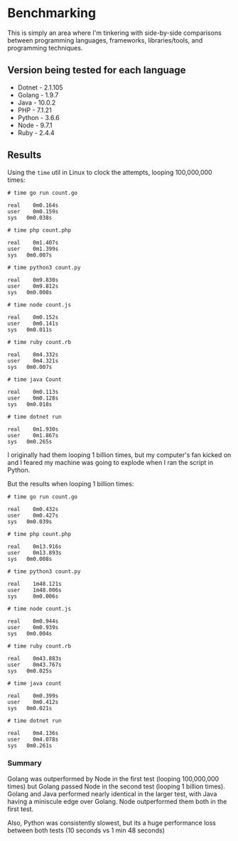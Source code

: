 # Benchmarking

This is simply an area where I'm tinkering with side-by-side comparisons between
programming languages, frameworks, libraries/tools, and programming techniques.

## Version being tested for each language

* Dotnet - 2.1.105
* Golang - 1.9.7
* Java - 10.0.2
* PHP - 7.1.21
* Python - 3.6.6
* Node - 9.7.1
* Ruby - 2.4.4

## Results

Using the `time` util in Linux to clock the attempts, looping 100,000,000 times:

```
# time go run count.go

real	0m0.164s
user	0m0.159s
sys	  0m0.038s

# time php count.php

real	0m1.407s
user	0m1.399s
sys	  0m0.007s

# time python3 count.py

real	0m9.830s
user	0m9.812s
sys	  0m0.008s

# time node count.js 

real	0m0.152s
user	0m0.141s
sys	  0m0.011s

# time ruby count.rb

real	0m4.332s
user	0m4.321s
sys	  0m0.007s

# time java Count

real	0m0.113s
user	0m0.128s
sys	  0m0.018s

# time dotnet run

real	0m1.930s
user	0m1.867s
sys	  0m0.265s
```

I originally had them looping 1 billion times, but my computer's fan kicked on and I feared my machine was going to explode when I ran the script in Python.

But the results when looping 1 billion times:

```
# time go run count.go

real	0m0.432s
user	0m0.427s
sys	  0m0.039s

# time php count.php

real	0m13.916s
user	0m13.893s
sys	  0m0.008s

# time python3 count.py

real    1m48.121s
user    1m48.006s
sys     0m0.006s

# time node count.js

real	0m0.944s
user	0m0.939s
sys	  0m0.004s

# time ruby count.rb

real	0m43.883s
user	0m43.767s
sys	  0m0.025s

# time java count

real	0m0.399s
user	0m0.412s
sys	  0m0.021s

# time dotnet run

real	0m4.136s
user	0m4.078s
sys	  0m0.261s
```

### Summary 

Golang was outperformed by Node in the first test (looping 100,000,000 times) but Golang passed Node in the second test (looping 1 billion times). Golang and Java performed nearly identical in the larger test, with Java having a miniscule edge over Golang. Node outperformed them both in the first test.

Also, Python was consistently slowest, but its a huge performance loss between both tests (10 seconds vs 1 min 48 seconds)
